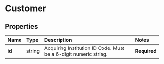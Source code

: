 # Customer

## Properties <a name="properties"></a>

| Name | Type | Description | Notes |
| :--- | :--- | :---------- | :---- |
| **id** | string | Acquiring Institution ID Code. Must be a 6-digit numeric string. | **Required** |